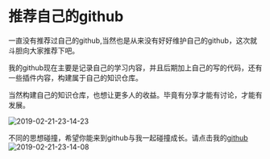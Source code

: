 # 推荐自己的github

一直没有推荐过自己的github,当然也是从来没有好好维护自己的github，这次就斗胆向大家推荐下吧。

我的github现在主要是记录自己的学习内容，并且后期加上自己的写的代码，还有一些插件内容，构建属于自己的知识仓库。

当然构建自己的知识仓库，也想让更多人的收益。毕竟有分享才能有讨论，才能有发展。

![2019-02-21-23-14-23](http://jikelearn.cn/2019-02-21-23-14-23.png)

不同的思想碰撞，希望你能来到github与我一起碰撞成长。请点击我的[github](https://github.com/menhuan/notes)
![2019-02-21-23-14-08](http://jikelearn.cn/2019-02-21-23-14-08.png)

